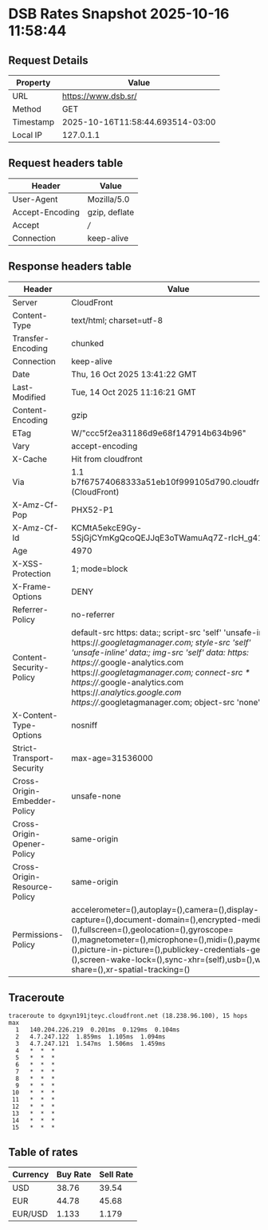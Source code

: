 # DSB Rates Snapshot 2025-10-16 11:58:44
## Request Details

| Property | Value |
|----------|-------|
| URL | https://www.dsb.sr/ |
| Method | GET |
| Timestamp | 2025-10-16T11:58:44.693514-03:00 |
| Local IP | 127.0.1.1 |
    
## Request headers table

| Header | Value |
|--------|-------|
| User-Agent | Mozilla/5.0 |
| Accept-Encoding | gzip, deflate |
| Accept | */* |
| Connection | keep-alive |

    
## Response headers table
| Header | Value |
|--------|-------|
| Server | CloudFront |
| Content-Type | text/html; charset=utf-8 |
| Transfer-Encoding | chunked |
| Connection | keep-alive |
| Date | Thu, 16 Oct 2025 13:41:22 GMT |
| Last-Modified | Tue, 14 Oct 2025 11:16:21 GMT |
| Content-Encoding | gzip |
| ETag | W/"ccc5f2ea31186d9e68f147914b634b96" |
| Vary | accept-encoding |
| X-Cache | Hit from cloudfront |
| Via | 1.1 b7f67574068333a51eb10f999105d790.cloudfront.net (CloudFront) |
| X-Amz-Cf-Pop | PHX52-P1 |
| X-Amz-Cf-Id | KCMtA5ekcE9Gy-5SjGjCYmKgQcoQEJJqE3oTWamuAq7Z-rIcH_g41A== |
| Age | 4970 |
| X-XSS-Protection | 1; mode=block |
| X-Frame-Options | DENY |
| Referrer-Policy | no-referrer |
| Content-Security-Policy | default-src https: data:; script-src 'self' 'unsafe-inline' https://*.googletagmanager.com; style-src 'self' 'unsafe-inline' data:; img-src 'self' data: https: https://*.google-analytics.com https://*.googletagmanager.com; connect-src * https://*.google-analytics.com https://*.analytics.google.com https://*.googletagmanager.com; object-src 'none' |
| X-Content-Type-Options | nosniff |
| Strict-Transport-Security | max-age=31536000 |
| Cross-Origin-Embedder-Policy | unsafe-none |
| Cross-Origin-Opener-Policy | same-origin |
| Cross-Origin-Resource-Policy | same-origin |
| Permissions-Policy | accelerometer=(),autoplay=(),camera=(),display-capture=(),document-domain=(),encrypted-media=(),fullscreen=(),geolocation=(),gyroscope=(),magnetometer=(),microphone=(),midi=(),payment=(),picture-in-picture=(),publickey-credentials-get=(),screen-wake-lock=(),sync-xhr=(self),usb=(),web-share=(),xr-spatial-tracking=() |

## Traceroute 

```
traceroute to dgxyn191jteyc.cloudfront.net (18.238.96.100), 15 hops max
  1   140.204.226.219  0.201ms  0.129ms  0.104ms 
  2   4.7.247.122  1.859ms  1.105ms  1.094ms 
  3   4.7.247.121  1.547ms  1.506ms  1.459ms 
  4   *  *  * 
  5   *  *  * 
  6   *  *  * 
  7   *  *  * 
  8   *  *  * 
  9   *  *  * 
 10   *  *  * 
 11   *  *  * 
 12   *  *  * 
 13   *  *  * 
 14   *  *  * 
 15   *  *  * 

```


## Table of rates

| Currency | Buy Rate | Sell Rate |
|----------|----------|-----------|
| USD | 38.76 | 39.54 |
| EUR | 44.78 | 45.68 |
| EUR/USD | 1.133 | 1.179 |
